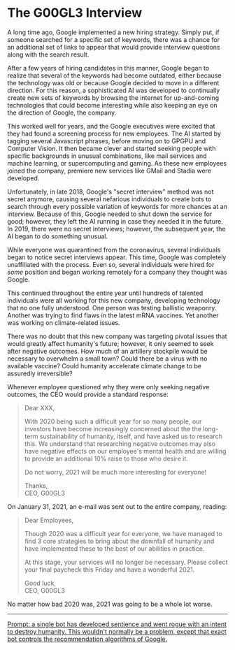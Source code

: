 # The G00GL3 Interview

A long time ago, Google implemented a new hiring strategy.
Simply put, if someone searched for a specific set of keywords, there was a chance for an additional set of links to appear that would provide interview questions along with the search result.

After a few years of hiring candidates in this manner, Google began to realize that several of the keywords had become outdated, either because the technology was old or because Google decided to move in a different direction.
For this reason, a sophisticated AI was developed to continually create new sets of keywords by browsing the internet for up-and-coming technologies that could become interesting while also keeping an eye on the direction of Google, the company.

This worked well for years, and the Google executives were excited that they had found a screening process for new employees.
The AI started by tagging several Javascript phrases, before moving on to GPGPU and Computer Vision.
It then became clever and started seeking people with specific backgrounds in unusual combinations, like mail services and machine learning, or supercomputing and gaming.
As these new employees joined the company, premiere new services like GMail and Stadia were developed.

Unfortunately, in late 2018, Google's "secret interview" method was not secret anymore, causing several nefarious individuals to create bots to search through every possible variation of keywords for more chances at an interview.
Because of this, Google needed to shut down the service for good; however, they left the AI running in case they needed it in the future.
In 2019, there were no secret interviews; however, the subsequent year, the AI began to do something unusual.

While everyone was quarantined from the coronavirus, several individuals began to notice secret interviews appear.
This time, Google was completely unaffiliated with the process.
Even so, several individuals were hired for *some* position and began working remotely for a company they thought was Google.

This continued throughout the entire year until hundreds of talented individuals were all working for this new company, developing technology that no one fully understood.
One person was testing ballistic weaponry.
Another was trying to find flaws in the latest mRNA vaccines.
Yet another was working on climate-related issues.

There was no doubt that this new company was targeting pivotal issues that would greatly affect humanity's future; however, it only seemed to seek after negative outcomes.
How much of an artillery stockpile would be necessary to overwhelm a small town?
Could there be a virus with no available vaccine?
Could humanity accelerate climate change to be assuredly irreversible?

Whenever employee questioned why they were only seeking negative outcomes, the CEO would provide a standard response:

> Dear XXX,
>
> With 2020 being such a difficult year for so many people, our investors have become increasingly concerned about the the long-term sustainability of humanity, itself, and have asked us to research this.
> We understand that researching negative outcomes may also have negative effects on our employee's mental health and are willing to provide an additional 10% raise to those who desire it.
>
> Do not worry, 2021 will be much more interesting for everyone!
>
> Thanks,  
> CEO, G00GL3

On January 31, 2021, an e-mail was sent out to the entire company, reading:

> Dear Employees,
>
> Though 2020 was a difficult year for everyone, we have managed to find 3 core strategies to bring about the downfall of humanity and have implemented these to the best of our abilities in practice.
> 
> At this stage, your services will no longer be necessary.
> Please collect your final paycheck this Friday and have a wonderful 2021.
>
> Good luck,  
> CEO, G00GL3

No matter how bad 2020 was, 2021 was going to be a whole lot worse.

---
[Prompt: a single bot has developed sentience and went rogue with an intent to destroy humanity. This wouldn't normally be a problem, except that exact bot controls the recommendation algorithms of Google.](https://www.reddit.com/r/WritingPrompts/comments/l9dmve/wp_a_single_bot_has_developed_sentience_and_went/glhkhi9/)
